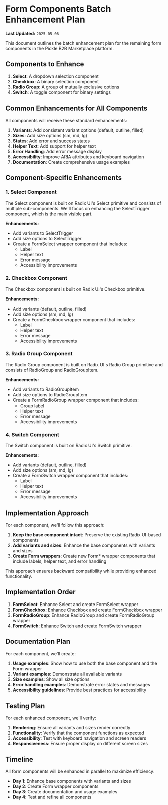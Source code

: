 # Form Components Batch Enhancement Plan

**Last Updated:** `2025-05-06`

This document outlines the batch enhancement plan for the remaining form components in the Pickle B2B Marketplace platform.

## Components to Enhance

1. **Select**: A dropdown selection component
2. **Checkbox**: A binary selection component
3. **Radio Group**: A group of mutually exclusive options
4. **Switch**: A toggle component for binary settings

## Common Enhancements for All Components

All components will receive these standard enhancements:

1. **Variants**: Add consistent variant options (default, outline, filled)
2. **Sizes**: Add size options (sm, md, lg)
3. **States**: Add error and success states
4. **Helper Text**: Add support for helper text
5. **Error Handling**: Add error message display
6. **Accessibility**: Improve ARIA attributes and keyboard navigation
7. **Documentation**: Create comprehensive usage examples

## Component-Specific Enhancements

### 1. Select Component

The Select component is built on Radix UI's Select primitive and consists of multiple sub-components. We'll focus on enhancing the SelectTrigger component, which is the main visible part.

**Enhancements:**
- Add variants to SelectTrigger
- Add size options to SelectTrigger
- Create a FormSelect wrapper component that includes:
  - Label
  - Helper text
  - Error message
  - Accessibility improvements

### 2. Checkbox Component

The Checkbox component is built on Radix UI's Checkbox primitive.

**Enhancements:**
- Add variants (default, outline, filled)
- Add size options (sm, md, lg)
- Create a FormCheckbox wrapper component that includes:
  - Label
  - Helper text
  - Error message
  - Accessibility improvements

### 3. Radio Group Component

The Radio Group component is built on Radix UI's Radio Group primitive and consists of RadioGroup and RadioGroupItem.

**Enhancements:**
- Add variants to RadioGroupItem
- Add size options to RadioGroupItem
- Create a FormRadioGroup wrapper component that includes:
  - Group label
  - Helper text
  - Error message
  - Accessibility improvements

### 4. Switch Component

The Switch component is built on Radix UI's Switch primitive.

**Enhancements:**
- Add variants (default, outline, filled)
- Add size options (sm, md, lg)
- Create a FormSwitch wrapper component that includes:
  - Label
  - Helper text
  - Error message
  - Accessibility improvements

## Implementation Approach

For each component, we'll follow this approach:

1. **Keep the base component intact**: Preserve the existing Radix UI-based components
2. **Add variants and sizes**: Enhance the base components with variants and sizes
3. **Create Form wrappers**: Create new Form* wrapper components that include labels, helper text, and error handling

This approach ensures backward compatibility while providing enhanced functionality.

## Implementation Order

1. **FormSelect**: Enhance Select and create FormSelect wrapper
2. **FormCheckbox**: Enhance Checkbox and create FormCheckbox wrapper
3. **FormRadioGroup**: Enhance RadioGroup and create FormRadioGroup wrapper
4. **FormSwitch**: Enhance Switch and create FormSwitch wrapper

## Documentation Plan

For each component, we'll create:

1. **Usage examples**: Show how to use both the base component and the Form wrapper
2. **Variant examples**: Demonstrate all available variants
3. **Size examples**: Show all size options
4. **Error handling examples**: Demonstrate error states and messages
5. **Accessibility guidelines**: Provide best practices for accessibility

## Testing Plan

For each enhanced component, we'll verify:

1. **Rendering**: Ensure all variants and sizes render correctly
2. **Functionality**: Verify that the component functions as expected
3. **Accessibility**: Test with keyboard navigation and screen readers
4. **Responsiveness**: Ensure proper display on different screen sizes

## Timeline

All form components will be enhanced in parallel to maximize efficiency:

- **Day 1**: Enhance base components with variants and sizes
- **Day 2**: Create Form wrapper components
- **Day 3**: Create documentation and usage examples
- **Day 4**: Test and refine all components
